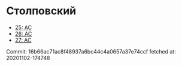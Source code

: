 # Столповский
- [25: AC](25.md)
- [26: AC](26.md)
- [27: AC](27.md)

Commit: 16b66ac71ac8f48937a6bc44c4a0657a37e74ccf
 fetched at: 20201102-174748
